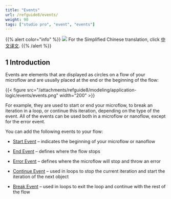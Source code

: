 ```yaml
---
title: "Events"
url: /refguide8/events/
weight: 90
tags: ["studio pro", "event", "events"]
---
```


{{% alert color="info" %}}
<img src="/attachments/china.png" class="d-inline-block" /> For the Simplified Chinese translation, click [中文译文](https://cdn.mendix.tencent-cloud.com/documentation/refguide8/events.pdf).
{{% /alert %}}

## 1 Introduction

Events are elements that are displayed as circles on a flow of your microflow and are usually placed at the end or the beginning of the flow:

{{< figure src="/attachments/refguide8/modeling/application-logic/events/events.png"   width="200"  >}}

For example, they are used to start or end your microflow, to break an iteration in a loop, or continue this iteration, depending on the type of the event. All of the events can be used both in a microflow or nanoflow, except for the error event. 

You can add the following events to your flow:

* [Start Event](/refguide8/start-event/) – indicates the beginning of your microflow or nanoflow 

* [End Event](/refguide8/end-event/) – defines where the flow stops

* [Error Event](/refguide8/error-event/) – defines where the microflow will stop and throw an error

* [Continue Event](/refguide8/continue-event/) – used in loops to stop the current iteration and start the iteration of the next object

* [Break Event](/refguide8/break-event/) – used in loops to exit the loop and continue with the rest of the flow